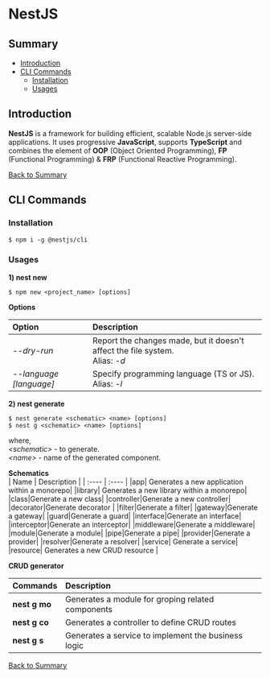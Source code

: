 # NestJS

## Summary

- [Introduction](#introduction)
- [CLI Commands](#cli-commands)
  - [Installation](#installation)
  - [Usages](#usages)

## Introduction

**NestJS** is a framework for building efficient, scalable Node.js server-side applications. It uses progressive **JavaScript**, supports **TypeScript** and combines the element of **OOP** (Object Oriented Programming), **FP** (Functional Programming) & **FRP** (Functional Reactive Programming).

[Back to Summary](#summary)

## CLI Commands

### Installation

```code
$ npm i -g @nestjs/cli
```

### Usages

**1) nest new**

```code
$ npm new <project_name> [options]
```

**Options**

| Option                  | Description                                                                       |
| :---------------------- | :-------------------------------------------------------------------------------- |
| _--dry-run_             | Report the changes made, but it doesn't affect the file system. <br/> Alias: _-d_ |
| _--language [language]_ | Specify programming language (TS or JS).<br/> Alias: _-l_                         |

**2) nest generate**

```code
$ nest generate <schematic> <name> [options]
$ nest g <schematic> <name> [options]
```

where,<br/>
_&lt;schematic&gt;_ - to generate. <br/>
_&lt;name&gt;_ - name of the generated component. <br/>

**Schematics**<br/>
| Name | Description |
| :---- | :---- |
|app| Generates a new application within a monorepo|
|library| Generates a new library within a monorepo|
|class|Generate a new class|
|controller|Generate a new controller|
|decorator|Generate decorator |
|filter|Generate a filter|
|gateway|Generate a gateway|
|guard|Generate a guard|
|interface|Generate an interface|
|interceptor|Generate an interceptor|
|middleware|Generate a middleware|
|module|Generate a module|
|pipe|Generate a pipe|
|provider|Generate a provider|
|resolver|Generate a resolver|
|service| Generate a service|
|resource| Generates a new CRUD resource |

**CRUD generator**

| Commands      | Description                                         |
| :------------ | :-------------------------------------------------- |
| **nest g mo** | Generates a module for groping related components   |
| **nest g co** | Generates a controller to define CRUD routes        |
| **nest g s**  | Generates a service to implement the business logic |

[Back to Summary](#summary)
